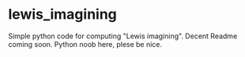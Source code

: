 # lewis_imagining

Simple python code for computing "Lewis imagining". Decent Readme coming soon. Python noob here, plese be nice.
